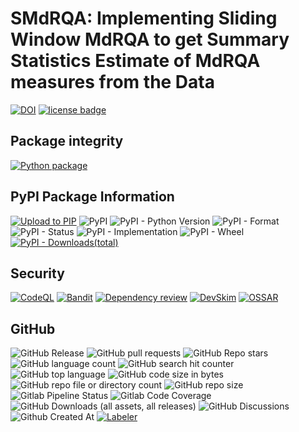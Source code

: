 # SMdRQA: Implementing Sliding Window MdRQA to get Summary Statistics Estimate of MdRQA measures from the Data
[![DOI](https://zenodo.org/badge/DOI/10.5281/zenodo.10854678.svg)](https://doi.org/10.5281/zenodo.10854678)
[![license badge](https://img.shields.io/github/license/SwaragThaikkandi/SMdRQA)](./LICENSE)
## Package integrity
[![Python package](https://github.com/SwaragThaikkandi/SMdRQA/actions/workflows/python-package.yml/badge.svg)](https://github.com/SwaragThaikkandi/SMdRQA/actions/workflows/python-package.yml)
## PyPI Package Information
[![Upload to PIP](https://github.com/SwaragThaikkandi/SMdRQA/actions/workflows/python-publish.yml/badge.svg)](https://github.com/SwaragThaikkandi/SMdRQA/actions/workflows/python-publish.yml)
![PyPI](https://img.shields.io/pypi/v/SMdRQA)
![PyPI - Python Version](https://img.shields.io/pypi/pyversions/SMdRQA)
![PyPI - Format](https://img.shields.io/pypi/format/SMdRQA)
![PyPI - Status](https://img.shields.io/pypi/status/SMdRQA)
![PyPI - Implementation](https://img.shields.io/pypi/implementation/SMdRQA)
![PyPI - Wheel](https://img.shields.io/pypi/wheel/SMdRQA)
[![PyPI - Downloads(total)](https://static.pepy.tech/badge/SMdRQA)](https://pepy.tech/project/SMdRQA)
## Security
[![CodeQL](https://github.com/SwaragThaikkandi/SMdRQA/actions/workflows/github-code-scanning/codeql/badge.svg)](https://github.com/SwaragThaikkandi/SMdRQA/actions/workflows/github-code-scanning/codeql)
[![Bandit](https://github.com/SwaragThaikkandi/SMdRQA/actions/workflows/bandit.yml/badge.svg)](https://github.com/SwaragThaikkandi/SMdRQA/actions/workflows/bandit.yml)
[![Dependency review](https://github.com/SwaragThaikkandi/SMdRQA/actions/workflows/dependency-review.yml/badge.svg)](https://github.com/SwaragThaikkandi/SMdRQA/actions/workflows/dependency-review.yml)
[![DevSkim](https://github.com/SwaragThaikkandi/SMdRQA/actions/workflows/devskim.yml/badge.svg)](https://github.com/SwaragThaikkandi/SMdRQA/actions/workflows/devskim.yml)
[![OSSAR](https://github.com/SwaragThaikkandi/SMdRQA/actions/workflows/ossar.yml/badge.svg)](https://github.com/SwaragThaikkandi/SMdRQA/actions/workflows/ossar.yml)
## GitHub
![GitHub Release](https://img.shields.io/github/v/release/SwaragThaikkandi/SMdRQA)
![GitHub pull requests](https://img.shields.io/github/issues-pr/SwaragThaikkandi/SMdRQA)
![GitHub Repo stars](https://img.shields.io/github/stars/SwaragThaikkandi/SMdRQA)
![GitHub language count](https://img.shields.io/github/languages/count/SwaragThaikkandi/SMdRQA)
![GitHub search hit counter](https://img.shields.io/github/search/:user/SwaragThaikkandi/SMdRQA)
![GitHub top language](https://img.shields.io/github/languages/top/SwaragThaikkandi/SMdRQA)
![GitHub code size in bytes](https://img.shields.io/github/languages/code-size/SwaragThaikkandi/SMdRQA)
![GitHub repo file or directory count](https://img.shields.io/github/directory-file-count/SwaragThaikkandi/SMdRQA)
![GitHub repo size](https://img.shields.io/github/repo-size/SwaragThaikkandi/SMdRQA)
![Gitlab Pipeline Status](https://img.shields.io/gitlab/pipeline-status/SwaragThaikkandi/SMdRQA)
![Gitlab Code Coverage](https://img.shields.io/gitlab/pipeline-coverage/SwaragThaikkandi/SMdRQA)
![GitHub Downloads (all assets, all releases)](https://img.shields.io/github/downloads/SwaragThaikkandi/SMdRQA/total)
![GitHub Discussions](https://img.shields.io/github/discussions/SwaragThaikkandi/SMdRQA)
![Github Created At](https://img.shields.io/github/created-at/SwaragThaikkandi/SMdRQA)
[![Labeler](https://github.com/SwaragThaikkandi/SMdRQA/actions/workflows/label.yml/badge.svg)](https://github.com/SwaragThaikkandi/SMdRQA/actions/workflows/label.yml)
